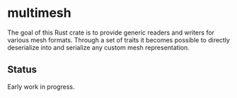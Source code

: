 # multimesh

The goal of this Rust crate is to provide generic readers and writers for various mesh formats. Through a set of traits it becomes possible to directly deserialize into and serialize any custom mesh representation.

## Status

Early work in progress.

